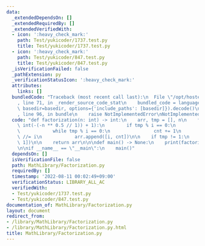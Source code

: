 ```yaml
---
data:
  _extendedDependsOn: []
  _extendedRequiredBy: []
  _extendedVerifiedWith:
  - icon: ':heavy_check_mark:'
    path: Test/yukicoder/1737.test.py
    title: Test/yukicoder/1737.test.py
  - icon: ':heavy_check_mark:'
    path: Test/yukicoder/847.test.py
    title: Test/yukicoder/847.test.py
  _isVerificationFailed: false
  _pathExtension: py
  _verificationStatusIcon: ':heavy_check_mark:'
  attributes:
    links: []
  bundledCode: "Traceback (most recent call last):\n  File \"/opt/hostedtoolcache/Python/3.10.6/x64/lib/python3.10/site-packages/onlinejudge_verify/documentation/build.py\"\
    , line 71, in _render_source_code_stat\n    bundled_code = language.bundle(stat.path,\
    \ basedir=basedir, options={'include_paths': [basedir]}).decode()\n  File \"/opt/hostedtoolcache/Python/3.10.6/x64/lib/python3.10/site-packages/onlinejudge_verify/languages/python.py\"\
    , line 96, in bundle\n    raise NotImplementedError\nNotImplementedError\n"
  code: "def factorization(n: int) -> int:\n    arr, tmp = [], n\n    for i in range(2,\
    \ int(-(-n ** 0.5 // 1)) + 1):\n        if tmp % i == 0:\n            cnt = 0\n\
    \            while tmp % i == 0:\n                cnt += 1\n                tmp\
    \ //= i\n            arr.append([i, cnt])\n\n    if tmp != 1:\n        arr.append([tmp,\
    \ 1])\n\n    return arr\n\n\ndef main() -> None:\n    print(factorization(2592))\n\
    \n\nif __name__ == \"__main\":\n    main()"
  dependsOn: []
  isVerificationFile: false
  path: MathLibrary/Factorization.py
  requiredBy: []
  timestamp: '2022-08-11 00:02:49+09:00'
  verificationStatus: LIBRARY_ALL_AC
  verifiedWith:
  - Test/yukicoder/1737.test.py
  - Test/yukicoder/847.test.py
documentation_of: MathLibrary/Factorization.py
layout: document
redirect_from:
- /library/MathLibrary/Factorization.py
- /library/MathLibrary/Factorization.py.html
title: MathLibrary/Factorization.py
---
```

